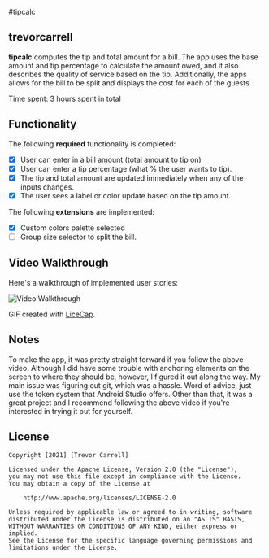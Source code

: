 #tipcalc

## trevorcarrell

**tipcalc** computes the tip and total amount for a bill. The app uses the base amount and tip percentage to calculate the amount owed, and it also describes the quality of service based on the tip. Additionally, the apps allows for the bill to be split and displays the cost for each of the guests

Time spent: 3 hours spent in total

## Functionality 

The following **required** functionality is completed:

* [X] User can enter in a bill amount (total amount to tip on)
* [X] User can enter a tip percentage (what % the user wants to tip).
* [X] The tip and total amount are updated immediately when any of the inputs changes.
* [X] The user sees a label or color update based on the tip amount. 

The following **extensions** are implemented:

* [X] Custom colors palette selected
* [ ] Group size selector to split the bill.

## Video Walkthrough

Here's a walkthrough of implemented user stories:

<img src='http://i.imgur.com/link/to/your/gif/file.gif' title='Video Walkthrough' width='' alt='Video Walkthrough' />

GIF created with [LiceCap](http://www.cockos.com/licecap/).

## Notes

To make the app, it was pretty straight forward if you follow the above video. Although I did have some trouble with anchoring elements on the screen to where they should be, however, I figured it out along the way. My main issue was figuring out git, which was a hassle. Word of advice, just use the token system that Android Studio offers. Other than that, it was a great project and I recommend following the above video if you're interested in trying it out for yourself.

## License

    Copyright [2021] [Trevor Carrell]

    Licensed under the Apache License, Version 2.0 (the "License");
    you may not use this file except in compliance with the License.
    You may obtain a copy of the License at

        http://www.apache.org/licenses/LICENSE-2.0

    Unless required by applicable law or agreed to in writing, software
    distributed under the License is distributed on an "AS IS" BASIS,
    WITHOUT WARRANTIES OR CONDITIONS OF ANY KIND, either express or implied.
    See the License for the specific language governing permissions and
    limitations under the License.
